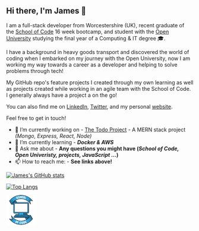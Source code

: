 ## Hi there, I'm James 👋

I am a full-stack developer from Worcestershire (UK), recent graduate of the [School of Code](https://www.schoolofcode.co.uk/) 16 week bootcamp, and student with the [Open University](http://www.open.ac.uk/courses/computing-it/degrees/bsc-computing-it-software-q62-soft) studying the final year of a Computing & IT degree 🎓.

I have a background in heavy goods transport and discovered the world of coding when I embarked on my journey with the Open University, now I am working my way towards a career as a developer and helping to solve problems through tech!

My GitHub repo's feature projects I created through my own learning as well as projects created while working in an agile team with the School of Code. I generally always have a project a on the go!

You can also find me on [LinkedIn](https://www.linkedin.com/in/jimbowler82/), [Twitter](https://twitter.com/JimBowler82), and my personal [website](https://www.jamesbowler.co.uk).

Feel free to get in touch!

- 🔭 I’m currently working on - [The Todo Project](https://github.com/JimBowler82/theTodoProject-Client) - A MERN stack project _(Mongo, Express, React, Node)_
- 🌱 I’m currently learning - _**Docker & AWS**_
- 💬 Ask me about - **Any questions you might have (_School of Code, Open Univeristy, projects, JavaScript ..._)**
- 📫 How to reach me: - **See links above!**

[![James's GitHub stats](https://github-readme-stats.vercel.app/api?username=JimBowler82&show_icons=true&count_private=true&theme=react)](https://github.com/anuraghazra/github-readme-stats)

[![Top Langs](https://github-readme-stats.vercel.app/api/top-langs/?username=JimBowler82&layout=compact&theme=react)](https://github.com/anuraghazra/github-readme-stats)

<img src="./images/soc.png" width="80px" alt="School of Code logo">
